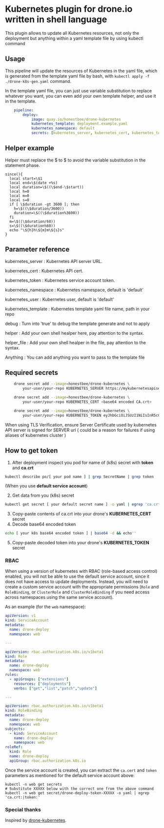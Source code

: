 # Kubernetes plugin for drone.io written in shell language

This plugin allows to update all Kubernetes resources, not only the deployment but anything within a yaml template file by using kubectl command

## Usage

This pipeline will update the resources of Kubernetes in the yaml file, which is generated from the template yaml file by bash, with `kubectl apply -f ./drone-k8s-gen.yaml` command.

In the template yaml file, you can just use variable substitution to replace whatever you want, you can even add your own template helper, and use it in the template.


```yaml
    pipeline:
        deploy:
            image: quay.io/honestbee/drone-kubernetes
            kubernetes_template: deployment.example.yaml
            kubernetes_namespace: default
            secrets: [kubernetes_server, kubernetes_cert, kubernetes_token]
```

## Helper example

Helper must replace the $ to \$ to avoid the variable substitution in the statement phase.

```shell
since(){
  local start=\$1
  local end=\$(date +%s)
  local duration=\$((\$end-\$start))
  local h=0
  local m=0
  local s=0
  if [ \$duration -gt 3600 ]; then
    h=\$((\$duration/3600))
    duration=\$((\$duration%3600))
  fi
  m=\$((\$duration/60))
  s=\$((\$duration%60))
  echo "\${h}h\${m}m\${s}s"
}
```

## Parameter reference

kubernetes_server
: Kubernetes API server URL.

kubernetes_cert
: Kubernetes API cert.

kubernetes_token
: Kubernetes service account token.

kubernetes_namespace
: Kubernetes namespace, default is 'default'

kubernetes_user
: Kubernetes user, default is 'default'

kubernetes_template
: Kubernetes template yaml file name, path in your repo

debug
: Turn into 'true' to debug the template generate and not to apply

helper
: Add your own shell healper here, pay attention to the syntax.

helper_file
: Add your own shell healper in the file, pay attention to the syntax.

Anything
: You can add anything you want to pass to the template file


## Required secrets

```bash
    drone secret add --image=honestbee/drone-kubernetes \
        your-user/your-repo KUBERNETES_SERVER https://mykubernetesapiserver

    drone secret add --image=honestbee/drone-kubernetes \
        your-user/your-repo KUBERNETES_CERT <base64 encoded CA.crt>

    drone secret add --image=honestbee/drone-kubernetes \
        your-user/your-repo KUBERNETES_TOKEN eyJhbGciOiJSUzI1NiIsInR5cCI6IkpXVCJ9.eyJpc3MiOiJrdWJ...
```

When using TLS Verification, ensure Server Certificate used by kubernetes API server 
is signed for SERVER url ( could be a reason for failures if using aliases of kubernetes cluster )

## How to get token
1. After deployment inspect you pod for name of (k8s) secret with **token** and **ca.crt**
```bash
kubectl describe po/[ your pod name ] | grep SecretName | grep token
```
(When you use **default service account**)

2. Get data from you (k8s) secret
```bash
kubectl get secret [ your default secret name ] -o yaml | egrep 'ca.crt:|token:'
```
3. Copy-paste contents of ca.crt into your drone's **KUBERNETES_CERT** secret
4. Decode base64 encoded token
```bash
echo [ your k8s base64 encoded token ] | base64 -d && echo''
```
5. Copy-paste decoded token into your drone's **KUBERNETES_TOKEN** secret

### RBAC

When using a version of kubernetes with RBAC (role-based access control)
enabled, you will not be able to use the default service account, since it does
not have access to update deployments.  Instead, you will need to create a
custom service account with the appropriate permissions (`Role` and `RoleBinding`, or `ClusterRole` and `ClusterRoleBinding` if you need access across namespaces using the same service account).

As an example (for the `web` namespace):

```yaml
apiVersion: v1
kind: ServiceAccount
metadata:
  name: drone-deploy
  namespace: web

---

apiVersion: rbac.authorization.k8s.io/v1beta1
kind: Role
metadata:
  name: drone-deploy
  namespace: web
rules:
  - apiGroups: ["extensions"]
    resources: ["deployments"]
    verbs: ["get","list","patch","update"]

---

apiVersion: rbac.authorization.k8s.io/v1beta1
kind: RoleBinding
metadata:
  name: drone-deploy
  namespace: web
subjects:
  - kind: ServiceAccount
    name: drone-deploy
    namespace: web
roleRef:
  kind: Role
  name: drone-deploy
  apiGroup: rbac.authorization.k8s.io
```

Once the service account is created, you can extract the `ca.cert` and `token`
parameters as mentioned for the default service account above:

```
kubectl -n web get secrets
# Substitute XXXXX below with the correct one from the above command
kubectl -n web get secret/drone-deploy-token-XXXXX -o yaml | egrep 'ca.crt:|token:'
```

### Special thanks

Inspired by [drone-kubernetes](https://github.com/honestbee/drone-kubernetes).
